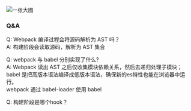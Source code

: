 ![一张大图](./assets/webpack%E6%B5%81%E7%A8%8B%E6%A2%B3%E7%90%86.png)

### Q&A
Q: Webpack 编译过程会将源码解析为 AST 吗？  
A: 构建阶段会读取源码，解析为 AST 集合  

Q: webpack 与 babel 分别实现了什么?  
A: Webpack 读出 AST 之后仅收集模块依赖关系，然后去递归处理子模块；  
babel 是把高版本语法编译成低版本语法，确保新的es特性也能在浏览器中运行。  
webpack 通过 babel-loader 使用 babel 

Q: 构建阶段是哪个hook？